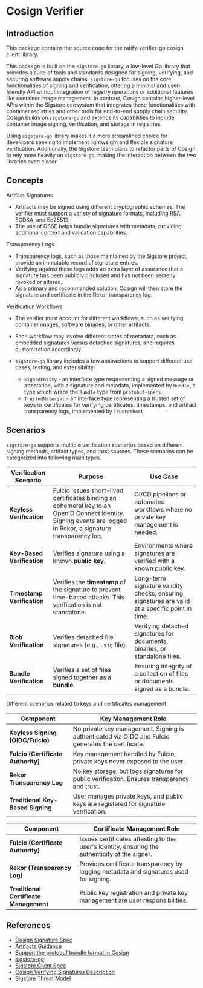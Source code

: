 # Cosign Verifier

## Introduction

This package contains the source code for the ratify-verifier-go cosign client library.

This package is built on the `sigstore-go` library, a low-level Go library that provides a suite of tools and standards designed for signing, verifying, and securing software supply chains.
`sigstore-go` focuses on the core functionalities of signing and verification, offering a minimal and user-friendly API without integration of registry operations or additional features like container image management.
In contrast, Cosign contains higher-level APIs within the Sigstore ecosystem that integrates these functionalities with container registries and other tools for end-to-end supply chain security.
Cosign builds on `sigstore-go` and extends its capabilities to include container image signing, verification, and storage in registries.

Using `sigstore-go` library makes it a more streamlined choice for developers seeking to implement lightweight and flexible signature verification.
Additionally, the Sigstore team plans to refactor parts of Cosign to rely more heavily on `sigstore-go`, making the interaction between the two libraries even closer.

## Concepts

Artifact Signatures  

- Artifacts may be signed using different cryptographic schemes. The verifier must support a variety of signature formats, including RSA, ECDSA, and Ed25519.
- The use of DSSE helps bundle signatures with metadata, providing additional context and validation capabilities.

Transparency Logs  

- Transparency logs, such as those maintained by the Sigstore project, provide an immutable record of signature entries.
- Verifying against these logs adds an extra layer of assurance that a signature has been publicly disclosed and has not been secretly revoked or altered.
- As a primary and recommanded solution, Cosign will then store the signature and certificate in the Rekor transparency log.

Verification Workflows  

- The verifier must account for different workflows, such as verifying container images, software binaries, or other artifacts.
- Each workflow may involve different states of metadata, such as embedded signatures versus detached signatures, and requires customization accordingly.
- `sigstore-go` library includes a few abstractions to support different use cases, testing, and extensibility:

  - `SignedEntity` - an interface type respresenting a signed message or attestation, with a signature and metadata, implemented by `Bundle`, a type which wraps the `Bundle` type from `protobuf-specs`.
  - `TrustedMaterial` - an interface type representing a trusted set of keys or certificates for verifying certificates, timestamps, and artifact transparency logs, implemented by `TrustedRoot`

## Scenarios

`sigstore-go` supports multiple verification scenarios based on different signing methods, artifact types, and trust sources.
These scenarios can be categorized into following main types.

| **Verification Scenario**         | **Purpose**                                                            | **Use Case**                                                                 |
|-----------------------------------|------------------------------------------------------------------------|-----------------------------------------------------------------------------|
| **Keyless Verification**          | Fulcio issues short-lived certificates binding an ephemeral key to an OpenID Connect identity. Signing events are logged in Rekor, a signature transparency log. | CI/CD pipelines or automated workflows where no private key management is needed. |
| **Key-Based Verification**        | Verifies signature using a known **public key**.                        | Environments where signatures are verified with a known public key. |
| **Timestamp Verification**        | Verifies the **timestamp** of the signature to prevent time-based attacks. This verification is not standalone. | Long-term signature validity checks, ensuring signatures are valid at a specific point in time. |
| **Blob Verification**             | Verifies detached file signatures (e.g., `.sig` file).                 | Verifying detached signatures for documents, binaries, or standalone files. |
| **Bundle Verification**           | Verifies a set of files signed together as a **bundle**.               | Ensuring integrity of a collection of files or documents signed as a bundle. |

Different scenarios related to keys and certificates management.

| **Component**                      | **Key Management Role**                                                                                 |
|------------------------------------|---------------------------------------------------------------------------------------------------------|
| **Keyless Signing (OIDC/Fulcio)**  | No private key management. Signing is authenticated via OIDC and Fulcio generates the certificate. |
| **Fulcio (Certificate Authority)** | Key management handled by Fulcio, private keys never exposed to the user.                               |
| **Rekor Transparency Log**         | No key storage, but logs signatures for public verification. Ensures transparency and trust.           |
| **Traditional Key-Based Signing**  | User manages private keys, and public keys are registered for signature verification.                 |

| **Component**                      | **Certificate Management Role**                                                                                     |
|------------------------------------|-----------------------------------------------------------------------------------------------------------------------|
| **Fulcio (Certificate Authority)** | Issues certificates attesting to the user's identity, ensuring the authenticity of the signer.                     |
| **Rekor (Transparency Log)**       | Provides certificate transparency by logging metadata and signatures used for signing.                              |
| **Traditional Certificate Management** | Public key registration and private key management are user responsibilities.                                           |

## References

- [Cosign Signature Spec](https://github.com/sigstore/cosign/blob/main/specs/SIGNATURE_SPEC.md)
- [Artifacts Guidance](https://github.com/opencontainers/image-spec/blob/main/artifacts-guidance.md)
- [Support the protobuf bundle format in Cosign](https://github.com/sigstore/cosign/issues/3139)
- [sigstore-go](https://github.com/sigstore/sigstore-go/tree/main)
- [Sigstore Client Spec](https://github.com/sigstore/architecture-docs/blob/main/client-spec.md#4-verification)
- [Cosign Verifying Signatures Description](https://docs.sigstore.dev/cosign/verifying/verify)
- [Sigstore Threat Model](https://docs.sigstore.dev/threat-model/)
